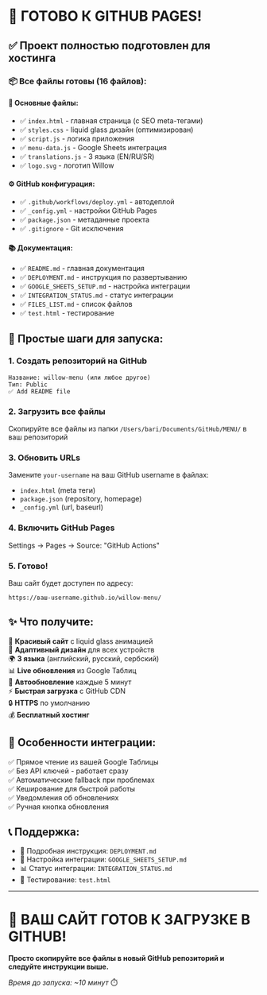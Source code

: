 # 🎉 ГОТОВО К GITHUB PAGES! 

## ✅ Проект полностью подготовлен для хостинга

### 📦 Все файлы готовы (16 файлов):

#### 🎯 Основные файлы:
- ✅ `index.html` - главная страница (с SEO meta-тегами)
- ✅ `styles.css` - liquid glass дизайн (оптимизирован)
- ✅ `script.js` - логика приложения 
- ✅ `menu-data.js` - Google Sheets интеграция
- ✅ `translations.js` - 3 языка (EN/RU/SR)
- ✅ `logo.svg` - логотип Willow

#### ⚙️ GitHub конфигурация:
- ✅ `.github/workflows/deploy.yml` - автодеплой
- ✅ `_config.yml` - настройки GitHub Pages
- ✅ `package.json` - метаданные проекта
- ✅ `.gitignore` - Git исключения

#### 📚 Документация:
- ✅ `README.md` - главная документация
- ✅ `DEPLOYMENT.md` - инструкция по развертыванию
- ✅ `GOOGLE_SHEETS_SETUP.md` - настройка интеграции
- ✅ `INTEGRATION_STATUS.md` - статус интеграции
- ✅ `FILES_LIST.md` - список файлов
- ✅ `test.html` - тестирование

## 🚀 Простые шаги для запуска:

### 1. Создать репозиторий на GitHub
```
Название: willow-menu (или любое другое)
Тип: Public
✅ Add README file
```

### 2. Загрузить все файлы
Скопируйте все файлы из папки `/Users/bari/Documents/GitHub/MENU/` в ваш репозиторий

### 3. Обновить URLs
Замените `your-username` на ваш GitHub username в файлах:
- `index.html` (meta теги)
- `package.json` (repository, homepage)
- `_config.yml` (url, baseurl)

### 4. Включить GitHub Pages
Settings → Pages → Source: "GitHub Actions"

### 5. Готово! 
Ваш сайт будет доступен по адресу:
```
https://ваш-username.github.io/willow-menu/
```

## ✨ Что получите:

🎨 **Красивый сайт** с liquid glass анимацией  
📱 **Адаптивный дизайн** для всех устройств  
🌍 **3 языка** (английский, русский, сербский)  
📊 **Live обновления** из Google Таблиц  
🔄 **Автообновление** каждые 5 минут  
⚡ **Быстрая загрузка** с GitHub CDN  
🔒 **HTTPS** по умолчанию  
💰 **Бесплатный хостинг**  

## 🎯 Особенности интеграции:

✅ Прямое чтение из вашей Google Таблицы  
✅ Без API ключей - работает сразу  
✅ Автоматические fallback при проблемах  
✅ Кеширование для быстрой работы  
✅ Уведомления об обновлениях  
✅ Ручная кнопка обновления  

## 📞 Поддержка:

- 📖 Подробная инструкция: `DEPLOYMENT.md`
- 🔧 Настройка интеграции: `GOOGLE_SHEETS_SETUP.md`  
- 📊 Статус интеграции: `INTEGRATION_STATUS.md`
- 🧪 Тестирование: `test.html`

---

# 🎊 ВАШ САЙТ ГОТОВ К ЗАГРУЗКЕ В GITHUB!

**Просто скопируйте все файлы в новый GitHub репозиторий и следуйте инструкции выше.**

*Время до запуска: ~10 минут* ⏱️